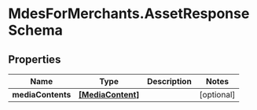 # MdesForMerchants.AssetResponseSchema

## Properties
Name | Type | Description | Notes
------------ | ------------- | ------------- | -------------
**mediaContents** | [**[MediaContent]**](MediaContent.md) |  | [optional] 


